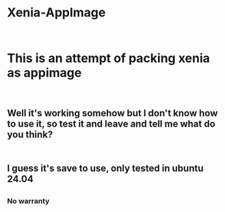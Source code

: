 # Xenia-AppImage

<h1><br>This is an attempt of packing xenia as appimage<br/><h1/>
<h2><br>Well it's working somehow but I don't know how to use it, so test it and leave and tell me what do you think?<br/><h2/>
<h2><br>I guess it's save to use, only tested in ubuntu 24.04<br/><h2/>
<h3>No warranty<h3/>
